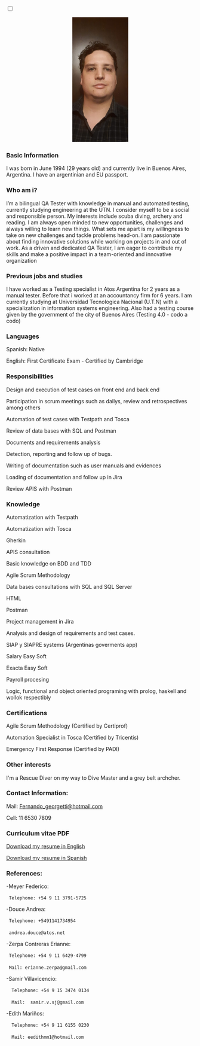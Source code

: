 <html>
<head>
  <link rel="stylesheet" href="styles.css">
</head>
<body>
  <label class="switch">
    <input type="checkbox" id="dark-mode-toggle">
    <span class="slider round"></span>
  </label>

<p align="center">
<img src="https://github.com/Fergeo134/FerGeo.github.io/blob/gh-pages/foto.jpeg?raw=true" width="150"/>
</p>

### Basic Information

I was born in June 1994 (29 years old) and currently live in Buenos Aires, Argentina. I have an argentinian and EU passport. 

### Who am i?
I’m a bilingual QA Tester with knowledge in manual and automated testing, currently studying engineering at the UTN. I consider myself to be a social and responsible person. My interests include scuba diving, archery and reading. I am always open minded to new opportunities, challenges and always willing to learn new things.
What sets me apart is my willingness to take on new challenges and tackle problems head-on. I am passionate about finding innovative solutions while working on projects in and out of work. As a driven and dedicated QA Tester, I am eager to contribute my skills and make a positive impact in a team-oriented and innovative organization

### Previous jobs and studies

I have worked as a Testing specialist in Atos Argentina for 2 years as a manual tester. Before that i worked at an accountancy firm for 6 years. I am currently studying at Universidad Tecnologica Nacional (U.T.N) with a specialization in information systems engineering.
Also had a testing course given by the government of the city of Buenos Aires (Testing 4.0 - codo a codo)


### Languages

  Spanish: Native
  
  English: First Certificate Exam - Certified by Cambridge

### Responsibilities

  Design and execution of test cases on front end and back end
  
  Participation in scrum meetings such as dailys, review and retrospectives among others
  
  Automation of test cases with Testpath and Tosca
  
  Review of data bases with SQL and Postman
  
  Documents and requirements analysis
  
  Detection, reporting and follow up of bugs.
  
  Writing of documentation such as user manuals and evidences
  
  Loading of documentation and follow up in Jira
  
  Review APIS with Postman

### Knowledge

  Automatization with Testpath

  Automatization with Tosca

  Gherkin

  APIS consultation
 
  Basic knowledge on BDD and TDD
  
  Agile Scrum Methodology
  
  Data bases consultations with SQL and SQL Server
  
  HTML
  
  Postman
  
  Project management in Jira
  
  Analysis and design of requirements and test cases.
  
  SIAP y SIAPRE systems (Argentinas goverments app)
  
  Salary Easy Soft
  
  Exacta Easy Soft
  
  Payroll procesing
  
  Logic, functional and object oriented programing with prolog, haskell and wollok respectibly

### Certifications
 
 Agile Scrum Methodology (Certified by Certiprof)
 
 Automation Specialist in Tosca (Certified by Tricentis)
 
 Emergency First Response (Certified by PADI)
  
### Other interests
I'm a Rescue Diver on my way to Dive Master and a grey belt archcher.

### Contact Information:

 Mail: Fernando_georgetti@hotmail.com
 
 Cell: 11 6530 7809 

### Curriculum vitae PDF

 <a href="CV Georgetti eng.pdf">Download my resume in English </a>
 
 <a href="CV Georgetti.pdf">Download my resume in Spanish </a>

### References:

-Meyer Federico:
     
     Telephone: +54 9 11 3791-5725
     
-Douce Andrea:
    
     Telephone: +5491141734954
    
     andrea.douce@atos.net

-Zerpa Contreras Erianne:
     
     Telephone: +54 9 11 6429-4799
     
     Mail: erianne.zerpa@gmail.com

-Samir Villavicencio:

      Telephone: +54 9 15 3474 0134
    
      Mail:  samir.v.sj@gmail.com 
    
-Edith Mariños:

      Telephone: +54 9 11 6155 0230
    
      Mail: eedithmm1@hotmail.com


<script src="script.js"></script>
</body>
</html>


